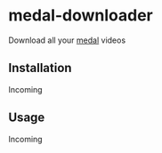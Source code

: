 # medal-downloader

Download all your [medal](https://medal.tv/) videos

## Installation

Incoming

## Usage

Incoming